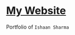 # [My Website](https://jeherillajanwar.github.io/328069/)


Portfolio of <code>Ishaan Sharma</code>


